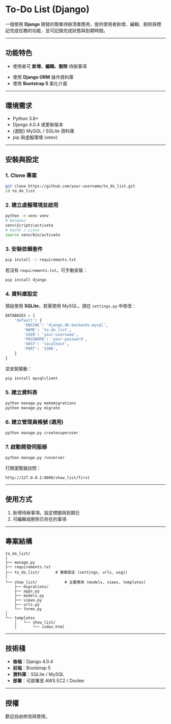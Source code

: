 # To-Do List (Django)

<!-- [![Django](https://img.shields.io/badge/Django-4.x-green.svg)](https://www.djangoproject.com/)
[![License: MIT](https://img.shields.io/badge/License-MIT-yellow.svg)](LICENSE) -->

一個使用 **Django** 開發的簡單待辦清單應用，提供使用者新增、編輯、刪除與標記完成任務的功能，並可記錄完成狀態與到期時間。

---

## 功能特色
- 使用者可 **新增、編輯、刪除** 待辦事項  
<!-- - 可將待辦項目標記為 **完成/未完成**  
- 支援 **到期日** 與排序功能   -->
- 使用 **Django ORM** 操作資料庫  
- 使用 **Bootstrap 5** 美化介面  
<!-- - (選配) **使用者帳號系統**：支援註冊、登入、登出，每位使用者擁有自己的待辦列表 -->
---
## 環境需求
- Python 3.8+  
- Django 4.0.4 或更新版本  
- (選配) MySQL / SQLite 資料庫  
- pip 與虛擬環境 (venv)

---

## 安裝與設定

### 1. Clone 專案
```bash
git clone https://github.com/your-username/to_do_list.git
cd to_do_list
```

### 2. 建立虛擬環境並啟用
```bash
python -m venv venv
# Windows
venv\Scripts\activate
# macOS / Linux
source venv/bin/activate
```

### 3. 安裝依賴套件
```bash
pip install -r requirements.txt
```
若沒有 `requirements.txt`，可手動安裝：
```bash
pip install django
```

### 4. 資料庫設定
預設使用 **SQLite**，若需使用 MySQL，請在 `settings.py` 中修改：
```python
DATABASES = {
    'default': {
        'ENGINE': 'django.db.backends.mysql',
        'NAME': 'to_do_list',
        'USER': 'your-username',
        'PASSWORD': 'your-password',
        'HOST': 'localhost',
        'PORT': '3306',
    }
}
```
並安裝驅動：
```bash
pip install mysqlclient
```

### 5. 建立資料表
```bash
python manage.py makemigrations
python manage.py migrate
```

### 6. 建立管理員帳號 (選用)
```bash
python manage.py createsuperuser
```

### 7. 啟動開發伺服器
```bash
python manage.py runserver
```
打開瀏覽器訪問：
```
http://127.0.0.1:8000/show_list/first
```
---
## 使用方式
1. 新增待辦事項，設定標題與到期日  
2. 可編輯或刪除已存在的事項  
<!-- 3. 點擊勾選框標記完成狀態   -->
<!-- 5. (選用) 進入 `/admin` 後台管理資料 -->

---

## 專案結構
```
to_do_list/
│
├── manage.py
├── requirements.txt
├── to_do_list/       # 專案設定 (settings, urls, wsgi)
│
└── show_list/            # 主要應用 (models, views, templates)
    ├── migrations/
    ├── apps.py
    ├── models.py
    ├── views.py
    ├── urls.py
    └── forms.py
│
└── templates
    │   └── show_list/
    │       └── index.html
```

---

## 技術棧
- **後端**：Django 4.0.4
- **前端**：Bootstrap 5
- **資料庫**：SQLite / MySQL
- **部署**：可部署至 AWS EC2 / Docker

---
<!-- ## 未來規劃
- 加入 API (Django REST Framework)  
- 支援行動裝置的 PWA  
- 提供到期提醒通知   -->

## 授權
歡迎自由修改與使用。
